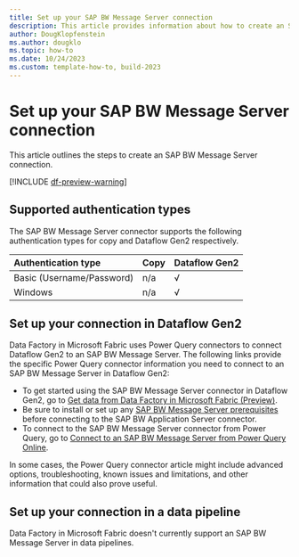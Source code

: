 ```yaml
---
title: Set up your SAP BW Message Server connection
description: This article provides information about how to create an SAP BW Message Server connection in Microsoft Fabric.
author: DougKlopfenstein
ms.author: dougklo
ms.topic: how-to
ms.date: 10/24/2023
ms.custom: template-how-to, build-2023
---
```


# Set up your SAP BW Message Server connection

This article outlines the steps to create an SAP BW Message Server connection.

[!INCLUDE [df-preview-warning](includes/data-factory-preview-warning.md)]

## Supported authentication types

The SAP BW Message Server connector supports the following authentication types for copy and Dataflow Gen2 respectively.  

|Authentication type |Copy |Dataflow Gen2 |
|:---|:---|:---|
|Basic (Username/Password)| n/a | √ |
|Windows| n/a | √ |

## Set up your connection in Dataflow Gen2

Data Factory in Microsoft Fabric uses Power Query connectors to connect Dataflow Gen2 to an SAP BW Message Server. The following links provide the specific Power Query connector information you need to connect to an SAP BW Message Server in Dataflow Gen2:

- To get started using the SAP BW Message Server connector in Dataflow Gen2, go to [Get data from Data Factory in Microsoft Fabric (Preview)](/power-query/where-to-get-data#get-data-from-data-factory-in-microsoft-fabric-preview).
- Be sure to install or set up any [SAP BW Message Server prerequisites](/power-query/connectors/sap-bw/message-setup-and-connect#prerequisites) before connecting to the SAP BW Application Server connector.
- To connect to the SAP BW Message Server connector from Power Query, go to [Connect to an SAP BW Message Server from Power Query Online](/power-query/connectors/sap-bw/message-setup-and-connect#connect-to-an-sap-bw-message-server-from-power-query-online).

In some cases, the Power Query connector article might include advanced options, troubleshooting, known issues and limitations, and other information that could also prove useful.

## Set up your connection in a data pipeline

Data Factory in Microsoft Fabric doesn't currently support an SAP BW Message Server in data pipelines.
